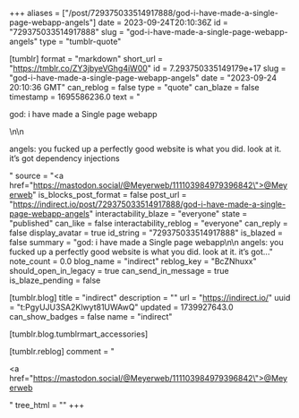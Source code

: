 +++
aliases = ["/post/729375033514917888/god-i-have-made-a-single-page-webapp-angels"]
date = 2023-09-24T20:10:36Z
id = "729375033514917888"
slug = "god-i-have-made-a-single-page-webapp-angels"
type = "tumblr-quote"

[tumblr]
format = "markdown"
short_url = "https://tmblr.co/ZY3jbyeVGhg4iW00"
id = 7.293750335149179e+17
slug = "god-i-have-made-a-single-page-webapp-angels"
date = "2023-09-24 20:10:36 GMT"
can_reblog = false
type = "quote"
can_blaze = false
timestamp = 1695586236.0
text = "<p>god: i have made a Single page webapp</p>\n\n<p>angels: you fucked up a perfectly good website is what you did.  look at it.  it’s got dependency injections</p>"
source = "<a href=\"https://mastodon.social/@Meyerweb/111103984979396842\">@Meyerweb</a>"
is_blocks_post_format = false
post_url = "https://indirect.io/post/729375033514917888/god-i-have-made-a-single-page-webapp-angels"
interactability_blaze = "everyone"
state = "published"
can_like = false
interactability_reblog = "everyone"
can_reply = false
display_avatar = true
id_string = "729375033514917888"
is_blazed = false
summary = "god: i have made a Single page webapp\n\n angels: you fucked up a perfectly good website is what you did.  look at it.  it’s got..."
note_count = 0.0
blog_name = "indirect"
reblog_key = "BcZNhuxx"
should_open_in_legacy = true
can_send_in_message = true
is_blaze_pending = false

[tumblr.blog]
title = "indirect"
description = ""
url = "https://indirect.io/"
uuid = "t:PgyUJU3SA2Klwyt81UWAwQ"
updated = 1739927643.0
can_show_badges = false
name = "indirect"

[tumblr.blog.tumblrmart_accessories]

[tumblr.reblog]
comment = "<p><a href=\"https://mastodon.social/@Meyerweb/111103984979396842\">@Meyerweb</a></p>"
tree_html = ""
+++
